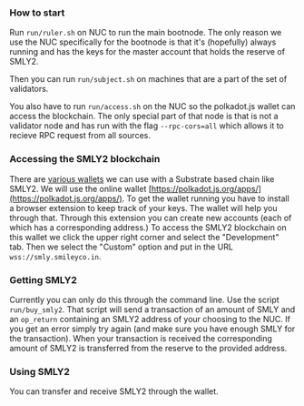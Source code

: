 ### How to start
Run `run/ruler.sh` on NUC to run the main bootnode. The only reason we use the NUC specifically for
the bootnode is that it's (hopefully) always running and has the keys for the master account that
holds the reserve of SMLY2.

Then you can run `run/subject.sh` on machines that are a part of the set of validators.

You also have to run `run/access.sh` on the NUC so the polkadot.js wallet can access the blockchain.
The only special part of that node is that is not a validator node and has run with the flag `--rpc-cors=all`
which allows it to recieve RPC request from all sources.


### Accessing the SMLY2 blockchain
There are [various wallets](https://wiki.polkadot.network/docs/build-wallets) we can use with a
Substrate based chain like SMLY2. We will use the online wallet
[https://polkadot.js.org/apps/](https://polkadot.js.org/apps/). To get the wallet running you have
to install a browser extension to keep track of your keys. The wallet will help you through that.
Through this extension you can create new accounts (each of which has a corresponding address.) To
access the SMLY2 blockchain on this wallet we click the upper right corner and select the
"Development" tab. Then we select the "Custom" option and put in the URL `wss://smly.smileyco.in`. 

### Getting SMLY2
Currently you can only do this through the command line. Use the script `run/buy_smly2`. That script
will send a transaction of an amount of SMLY and an `op_return` containing an SMLY2 address of your
choosing to the NUC. If you get an error simply try again (and make sure you have enough SMLY for
the transaction). When your transaction is received the corresponding amount of SMLY2 is transferred
from the reserve to the provided address.


### Using SMLY2
You can transfer and receive SMLY2 through the wallet. 



